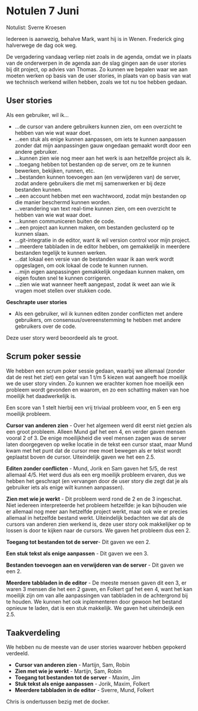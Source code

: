 # Notulen 7 Juni
Notulist: Sverre Kroesen

Iedereen is aanwezig, behalve Mark, want hij is in Wenen. Frederick ging halverwege de dag ook weg.

De vergadering vandaag verliep niet zoals in de agenda, omdat we in plaats van de onderwerpen in de agenda aan de slag gingen aan de user stories bij dit project, op advies van Thomas. Zo kunnen we bepalen waar we aan moeten werken op basis van de user stories, in plaats van op basis van wat we technisch werkend willen hebben, zoals we tot nu toe hebben gedaan.

## User stories

Als een gebruiker, wil ik...
- ...de cursor van andere gebruikers kunnen zien, om een overzicht te hebben van wie wat waar doet.
- ...een stuk als enige kunnen aanpassen, om iets te kunnen aanpassen zonder dat mijn aanpassingen gauw ongedaan gemaakt wordt door een andere gebruiker.
- ...kunnen zien wie nog meer aan het werk is aan hetzelfde project als ik.
- ...toegang hebben tot bestanden op de server, om ze te kunnen bewerken, bekijken, runnen, etc.
- ...bestanden kunnen toevoegen aan (en verwijderen van) de server, zodat andere gebruikers die met mij samenwerken er bij deze bestanden kunnen.
- ...een account hebben met een wachtwoord, zodat mijn bestanden op die manier beschermd kunnen worden.
- ...verandering van text real-time kunnen zien, om een overzicht te hebben van wie wat waar doet.
- ...kunnen communiceren buiten de code.
- ...een project aan kunnen maken, om bestanden geclusterd op te kunnen slaan.
- ...git-integratie in de editor, want ik wil version control voor mijn project.
- ...meerdere tabbladen in de editor hebben, om gemakkelijk in meerdere bestanden tegelijk te kunnen werken.
- ...dat lokaal een versie van de bestanden waar ik aan werk wordt opgeslagen, om ook lokaal de code te kunnen runnen.
- ...mijn eigen aanpassingen gemakkelijk ongedaan kunnen maken, om eigen fouten snel te kunnen corrigeren.
- ...zien wie wat wanneer heeft aangepast, zodat ik weet aan wie ik vragen moet stellen over stukken code.

**Geschrapte user stories**
- Als een gebruiker, wil ik kunnen editen zonder conflicten met andere gebruikers, om consensus/overeenstemming te hebben met andere gebruikers over de code.

Deze user story werd beoordeeld als te groot.

## Scrum poker sessie
We hebben een scrum poker sessie gedaan, waarbij we allemaal (zonder dat de rest het ziet) een getal van 1 t/m 5 kiezen wat aangeeft hoe moeilijk we de user story vinden. Zo kunnen we erachter komen hoe moeilijk een probleem wordt gevonden en waarom, en zo een schatting maken van hoe moeilijk het daadwerkelijk is. 

Een score van 1 stelt hierbij een vrij triviaal probleem voor, en 5 een erg moeilijk probleem.

**Cursor van anderen zien** - Over het algemeen werd dit eerst niet gezien als een groot probleem. Alleen Mund gaf het een 4, en verder gaven mensen vooral 2 of 3. De enige moeilijkheid die veel mensen zagen was de server laten doorgegeven op welke locatie in de tekst een cursor staat, maar Mund kwam met het punt dat de cursor mee moet bewegen als er tekst wordt geplaatst boven de cursor.
Uiteindelijk gaven we het een 2.5.

**Editen zonder conflicten** - Mund, Jorik en Sam gaven het 5/5, de rest allemaal 4/5. Het werd dus als een erg moeilijk probleem ervaren, dus we hebben het geschrapt (en vervangen door de user story die zegt dat je als gebruiker iets als enige wilt kunnen aanpassen).

**Zien met wie je werkt** - Dit probleem werd rond de 2 en de 3 ingeschat. Niet iedereen interpreteerde het probleem hetzelfde: je kan bijhouden wie er allemaal nog meer aan hetzelfde project werkt, maar ook wie er precies allemaal in hetzelfde bestand werkt. Uiteindelijk bedachten we dat als de cursors van anderen zien werkend is, deze user story ook makkelijker op te lossen is door te kijken naar de cursors. We gaven het probleem dus een 2.

**Toegang tot bestanden tot de server**- Dit gaven we een 2.

**Een stuk tekst als enige aanpassen** - Dit gaven we een 3.

**Bestanden toevoegen aan en verwijderen van de server** - Dit gaven we een 2.

**Meerdere tabbladen in de editor** - De meeste mensen gaven dit een 3, er waren 3 mensen die het een 2 gaven, en Folkert gaf het een 4, want het kan moeilijk zijn om van alle aanpassingen van tabbladen in de achtergrond bij te houden. We kunnen het ook inplementeren door gewoon het bestand opnieuw te laden, dat is een stuk makkelijk. We gaven het uiteindeijk een 2.5.

## Taakverdeling

We hebben nu de meeste van de user stories waarover hebben gepokerd verdeeld.

- **Cursor van anderen zien** - Martijn, Sam, Robin
- **Zien met wie je werkt** - Martijn, Sam, Robin
- **Toegang tot bestanden tot de server** - Maxim, Jim
- **Stuk tekst als enige aanpassen** - Jorik, Maxim, Folkert
- **Meerdere tabbladen in de editor** - Sverre, Mund, Folkert

Chris is ondertussen bezig met de docker.
